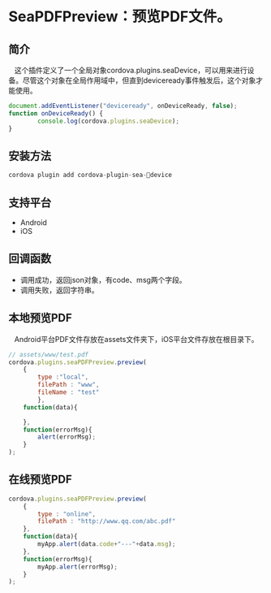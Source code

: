 # SeaPDFPreview：预览PDF文件。
## 简介
   这个插件定义了一个全局对象cordova.plugins.seaDevice，可以用来进行设备。尽管这个对象在全局作用域中，但直到deviceready事件触发后，这个对象才能使用。
```javascript
document.addEventListener("deviceready", onDeviceReady, false);
function onDeviceReady() {
    	console.log(cordova.plugins.seaDevice);
}
```
## 安装方法
```javascript
cordova plugin add cordova-plugin-sea-device
```
## 支持平台
* Android
* iOS

## 回调函数
* 调用成功，返回json对象，有code、msg两个字段。
* 调用失败，返回字符串。

## 本地预览PDF
   Android平台PDF文件存放在assets文件夹下，iOS平台文件存放在根目录下。
```javascript
// assets/www/test.pdf
cordova.plugins.seaPDFPreview.preview(
    {
        type :"local",
        filePath : "www",
        fileName : "test"
		},
    function(data){

    },
    function(errorMsg){
        alert(errorMsg);
    }
);
```
## 在线预览PDF
```javascript
cordova.plugins.seaPDFPreview.preview(
	{
		type : "online",
		filePath : "http://www.qq.com/abc.pdf"
	},
	function(data){
		myApp.alert(data.code+"---"+data.msg);
	},
	function(errorMsg){
		myApp.alert(errorMsg);
	}
);
```
